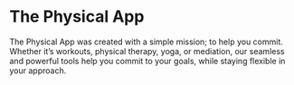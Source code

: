 # The Physical App
The Physical App was created with a simple mission; to help you commit. Whether it’s workouts, physical therapy, yoga, or mediation, our seamless and powerful tools help you commit to your goals, while staying flexible in your approach.
